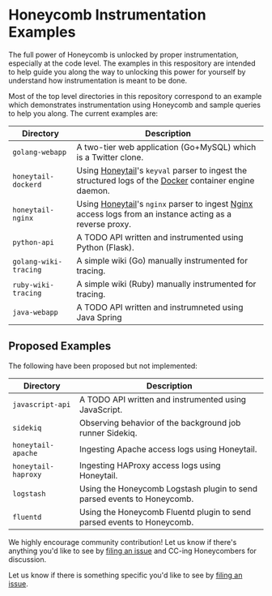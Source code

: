 # Honeycomb Instrumentation Examples

The full power of Honeycomb is unlocked by proper instrumentation, especially at
the code level. The examples in this respository are intended to help guide you
along the way to unlocking this power for yourself by understand how
instrumentation is meant to be done.

Most of the top level directories in this repository correspond to an example
which demonstrates instrumentation using Honeycomb and sample queries to help
you along. The current examples are:

| Directory | Description |
| --- | --- |
| `golang-webapp` | A two-tier web application (Go+MySQL) which is a Twitter clone. |
| `honeytail-dockerd` | Using [Honeytail]()'s `keyval` parser to ingest the structured logs of the [Docker]() container engine daemon. |
| `honeytail-nginx` | Using [Honeytail]()'s `nginx` parser to ingest [Nginx]() access logs from an instance acting as a reverse proxy. |
| `python-api` | A TODO API written and instrumented using Python (Flask). |
| `golang-wiki-tracing` | A simple wiki (Go) manually instrumented for tracing. |
| `ruby-wiki-tracing` | A simple wiki (Ruby) manually instrumented for tracing. |
| `java-webapp` | A TODO API written and instrumneted using Java Spring |

## Proposed Examples

The following have been proposed but not implemented:

| Directory | Description |
| --- | --- |
| `javascript-api` | A TODO API written and instrumented using JavaScript. |
| `sidekiq` | Observing behavior of the background job runner Sidekiq. |
| `honeytail-apache` | Ingesting Apache access logs using Honeytail. |
| `honeytail-haproxy` | Ingesting HAProxy access logs using Honeytail. |
| `logstash` | Using the Honeycomb Logstash plugin to send parsed events to Honeycomb. |
| `fluentd` | Using the Honeycomb Fluentd plugin to send parsed events to Honeycomb. |

We highly encourage community contribution! Let us know if there's anything you'd like to see
by [filing an issue](https://github.com/honeycombio/examples/issues/new) and CC-ing Honeycombers
for discussion.

Let us know if there is something specific you'd like to see by [filing an
issue](https://github.com/honeycombio/examples/issues/new).
